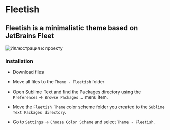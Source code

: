 # Fleetish

## Fleetish is a minimalistic theme based on JetBrains Fleet

![Иллюстрация к проекту](https://github.com/nkr413/fleetish-theme/blob/main/readme-docs/desktop-pic.png)


### Installation
- Download files
- Move all files to the `Theme - Fleetish` folder

- Open Sublime Text and find the Packages directory using the `Preferences` -> `Browse Packages` ... menu item.
- Move the `Fleetish Theme` color scheme folder you created to the `Sublime Text Packages directory`.
- Go to `Settings` -> `Choose Color Scheme` and select `Theme - Fleetish`.
